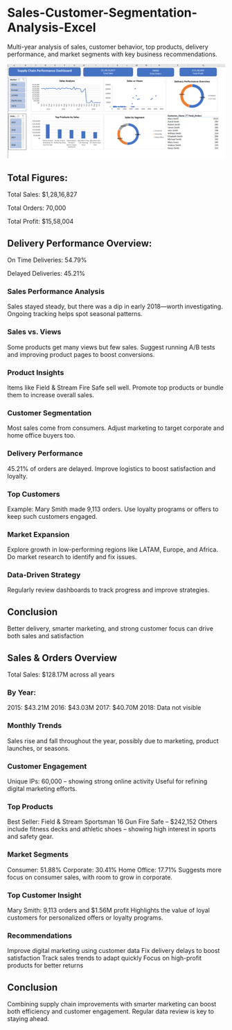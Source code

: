 # Sales-Customer-Segmentation-Analysis-Excel
Multi-year analysis of sales, customer behavior, top products, delivery performance, and market segments with key business recommendations.

![Image Alt](https://github.com/mounika2906/Sales-Customer-Segmentation-Analysis-Excel-/blob/af82fa95779bf73663c2deea8a48dc269d53d869/excel%20dashboard.png)

## Total Figures:
Total Sales: $1,28,16,827

Total Orders: 70,000

Total Profit: $15,58,004

## Delivery Performance Overview:
On Time Deliveries: 54.79%

Delayed Deliveries: 45.21%

### Sales Performance Analysis
Sales stayed steady, but there was a dip in early 2018—worth investigating.
Ongoing tracking helps spot seasonal patterns.

### Sales vs. Views
Some products get many views but few sales.
Suggest running A/B tests and improving product pages to boost conversions.

### Product Insights
Items like Field & Stream Fire Safe sell well.
Promote top products or bundle them to increase overall sales.

### Customer Segmentation
Most sales come from consumers.
Adjust marketing to target corporate and home office buyers too.

### Delivery Performance
45.21% of orders are delayed.
Improve logistics to boost satisfaction and loyalty.

### Top Customers
Example: Mary Smith made 9,113 orders.
Use loyalty programs or offers to keep such customers engaged.

### Market Expansion
Explore growth in low-performing regions like LATAM, Europe, and Africa.
Do market research to identify and fix issues.

### Data-Driven Strategy
Regularly review dashboards to track progress and improve strategies.

## Conclusion
Better delivery, smarter marketing, and strong customer focus can drive both sales and satisfaction

## Sales & Orders Overview
Total Sales: $128.17M across all years

### By Year:
2015: $43.21M
2016: $43.03M
2017: $40.70M
2018: Data not visible

### Monthly Trends
Sales rise and fall throughout the year, possibly due to marketing, product launches, or seasons.

### Customer Engagement
Unique IPs: 60,000 – showing strong online activity
Useful for refining digital marketing efforts.

### Top Products
Best Seller: Field & Stream Sportsman 16 Gun Fire Safe – $242,152
Others include fitness decks and athletic shoes – showing high interest in sports and safety gear.

### Market Segments
Consumer: 51.88%
Corporate: 30.41%
Home Office: 17.71%
Suggests more focus on consumer sales, with room to grow in corporate.

### Top Customer Insight
Mary Smith: 9,113 orders and $1.56M profit
Highlights the value of loyal customers for personalized offers or loyalty programs.

### Recommendations
Improve digital marketing using customer data
Fix delivery delays to boost satisfaction
Track sales trends to adapt quickly
Focus on high-profit products for better returns

## Conclusion
Combining supply chain improvements with smarter marketing can boost both efficiency and customer engagement. Regular data review is key to staying ahead.


